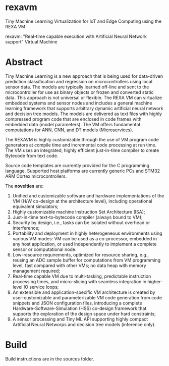 # rexavm

Tiny Machine Learning Virtualization for IoT and Edge Computing using the REXA VM

rexavm: "Real-time capable execution with Artificial Neural Network support" Virtual Machine

# Abstract

Tiny Machine Learning is a new approach that is being used for data-driven prediction classification and regression on microcontrollers using local sensor data. The models are typically learned off-line and sent to the microcontroller for use as binary objects or frozen and converted static data. This approach is not universal or flexible. The REXA VM can virtualize embedded systems and sensor nodes and includes a general machine learning framework that supports arbitrary dynamic artificial neural network and decision tree models. The models are delivered as text files with highly compressed program code that are enclosed in code frames with embedded data (model parameters). The VM offers fundamental computations for ANN, CNN, and DT models (Microservices). 

The REXAVM is highly customizable through the use of VM program code generators at compile time and incremental code processing at run time. The VM uses an integrated, highly efficient just-in-time compiler to create Bytecode from text code.

Source code templates are currently provided  for the C programming language. Supported host platforms are currently generic PCs and STM32 ARM Cortex microcontrollers.

The **novelties** are:

1. Unified and customizable software and hardware implementations of the VM (H/W co-design at the architecture level), including operational equivalent simulators;
2. Highly customizable machine Instruction Set Architecture (ISA);
3. Just-in-time text-to-bytecode compiler (always bound to VM);
4. Security by design, i.e., tasks can be isolated without overhead or interference;
5. Portability and deployment in highly heterogeneous environments using various VM modes: VM can be used as a co-processor, embedded in any host application, or used independently to implement a complete sensor or computational node.
6. Low-resource requirements, optimized for resource sharing, e.g., reusing an ADC sample buffer for computations from VM programming level, fast compared with other VMs; no data heap with memory management required;
7. Real-time capable VM due to multi-tasking, predictable instruction processing times, and micro-slicing with seamless integration in higher-level IO service loops;
8. An extensible and application-specific VM architecture is created by user-customizable and parameterizable VM code generation from code snippets and JSON configuration files, introducing a complete Hardware-Software-Simulation (HSS) co-design framework that supports the exploration of the design space under hard constraints;
9. A sensor processing and Tiny ML API supporting highly compact Artificial Neural Networps and decision tree models (inference only).


# Build 

Build instructions are in the sources folder.


